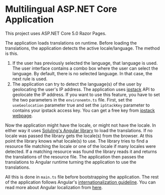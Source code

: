 # Multilingual ASP.NET Core Application

This project uses ASP.NET Core 5.0 Razor Pages.

The application loads translations on runtime. Before loading the translations, the application detects the active locale/language. The method is this.

1. If the user has previously selected the language, that language is used. The user interface contains a combo box where the user can select the language. By default, there is no selected language. In that case, the next rule is used.
2. The application can try to detect the language(s) of the user by geolocating the user's IP address. The application uses [ipstack](https://ipstack.com/) API to geolocate the IP address. If you want to use this feature, you have to set the two parameters in the `environemtn.ts` file. First, set the `useGeolocation` parameter true and set the `ipStackKey` parameter to contains your ipstack access key. You can get a free key from [ipstack webpage](https://ipstack.com/).

Now the application might have the locale, or might not have the locale. In either way it uses [Soluling's Angular library](https://github.com/soluling/I18N/tree/master/Library/Angular) to load the translations. If no locale was passed the library gets the locale(s) from the browser. At this point the library knows what locale(s) to use. The library tries to find a resource file matching the locale or one of the locale if many locales were detected. If a matching resource was found the library reads it and returns the translations of the resource file. The application then passes the translations to Angular runtime turning the application to use the translations. 

All this is done in `main.ts` file before bootstrapping the application. The rest of the application follows Angular's [internationalization guideline](https://angular.io/guide/i18n). You can read more about Angular localization from [here](https://www.soluling.com/Help/Angular/Index.htm).